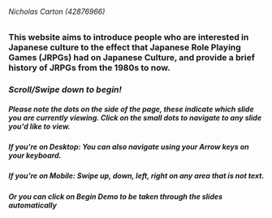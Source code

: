 
###### Nicholas Carton (42876966)

### This website aims to introduce people who are interested in Japanese culture to the effect that Japanese Role Playing Games (JRPGs) had on Japanese Culture, and provide a brief history of JRPGs from the 1980s to now.

### *Scroll/Swipe down to begin!*

##### Please note the dots on the side of the page, these indicate which slide you are currently viewing. Click on the small dots to navigate to any slide you'd like to view.
##### If you're on Desktop: You can also navigate using your Arrow keys on your keyboard.
##### If you're on Mobile: Swipe up, down, left, right on any area that is not text.

##### Or you can click on Begin Demo to be taken through the slides automatically

